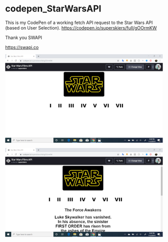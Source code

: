 # codepen_StarWarsAPI
This is my CodePen of a working fetch API request to the Star Wars API (based on User Selection).
https://codepen.io/superskiers/full/gOOrmKW

Thank you SWAPI

https://swapi.co

![alt text](https://github.com/superskiers/codepen_StarWarsAPI/blob/master/screenshot1.jpg?raw=true)

![alt text](https://github.com/superskiers/codepen_StarWarsAPI/blob/master/screenshot2.jpg?raw=true)

